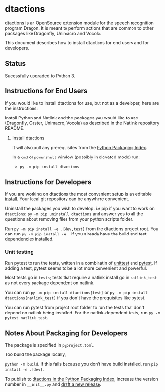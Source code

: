 # dtactions

dtactions is an OpenSource extension module for the speech recognition program Dragon.
It is meant to perform actions that are common to other packages like Dragonfly, Unimacro and Vocola.

This document describes how to install dtactions for end users and for developers.

## Status
Sucessfully upgraded to Python 3.

## Instructions for End Users

If you would like to install dtactions for use, but not as a developer, here are the instructions:

Install Python and Natlink and the packages you would like to use (Dragonfly, Caster, Unimacro, Vocola) as described in the Natlink repository README.
   

1. Install dtactions
   
   It will also pull any prerequisites from the [Python Packaging Index](https://pypi.org/).

   In a `cmd` or `powershell` window (possibly in elevated mode) run:
   - `py -m pip install dtactions`
   

## Instructions for Developers

If you are working on dtactions the most convenient setup is an [editable install](https://peps.python.org/pep-0660/).  Your local git repository can be anywhere convenient. 

Uninstall the packages you wish to develop. i.e pip if you want to work on `dtactions`:
  `py -m pip uninstall dtactions` and answer yes to all the questions about removing files from your python scripts folder.

Run `py -m pip install -e .[dev,test]`  from the dtactions project root.  You can run `py -m pip install -e .` if you already have the build and test dependencies installed.


### Unit testing
Run pytest to run the tests, written in a combinatin of [unittest](https://docs.python.org/3/library/unittest.html) 
and [pytest](https://docs.pytest.org/).  If adding a test, pytest seems to be a lot more convenient and powerful.

Most tests go in `tests`;  tests that require a natlink install go in `natlink_test` as not every package dependent on natlink.  

You can run `py -m pip install dtactions[test]` or `py -m pip install dtactions[natlink_test]` if you don't have the prequisites like pytest.  

You can run pytest from project root folder to run the tests that don't depend on natlink being installed.  For the natlink-dependent tests, run 
`py -m pytest natlink_test`.  

## Notes About Packaging for Developers

The package is specified in `pyproject.toml`. 

Too build the package locally, 

`python -m build`.  If this fails because you don't have build installed, run `pip install -e .[dev]`.    

To publish to [dtactions in the Python Packaging Index](https://pypi.org/project/dtactions/), increase the version number in `__init__.py` and [draft a new release](https://github.com/dictation-toolbox/dtactions/releases).


